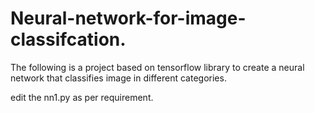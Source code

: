 # Neural-network-for-image-classifcation.

The following is a project based on tensorflow library to create a neural network that classifies image in different categories.

edit the nn1.py as per requirement.
